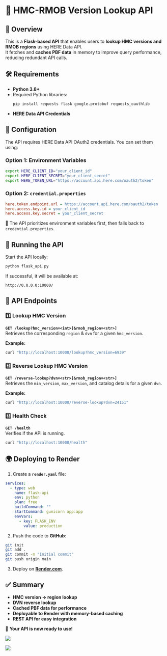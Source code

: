 
# 📘 HMC-RMOB Version Lookup API

## 📌 Overview

This is a **Flask-based API** that enables users to **lookup HMC versions and RMOB regions** using HERE Data API.  
It fetches and **caches PBF data** in memory to improve query performance, reducing redundant API calls.

## 🛠 Requirements

- **Python 3.8+**
- Required Python libraries:
  ```sh
  pip install requests flask google.protobuf requests_oauthlib
  ```
- **HERE Data API Credentials**

## 🔐 Configuration

The API requires HERE Data API OAuth2 credentials. You can set them using:

### **Option 1: Environment Variables**
```sh
export HERE_CLIENT_ID="your_client_id"
export HERE_CLIENT_SECRET="your_client_secret"
export HERE_TOKEN_URL="https://account.api.here.com/oauth2/token"
```

### **Option 2: `credential.properties`**
```ini
here.token.endpoint.url = https://account.api.here.com/oauth2/token
here.access.key.id = your_client_id
here.access.key.secret = your_client_secret
```
📌 The API prioritizes environment variables first, then falls back to `credential.properties`.

## 🚀 Running the API

Start the API locally:
```sh
python flask_api.py
```
If successful, it will be available at:
```
http://0.0.0.0:10000/
```

## 🔄 API Endpoints

### **1️⃣ Lookup HMC Version**
**`GET /lookup?hmc_version=<int>[&rmob_region=<str>]`**  
Retrieves the corresponding `region` & `dvn` for a given `hmc_version`.

**Example:**
```sh
curl "http://localhost:10000/lookup?hmc_version=6939"
```

### **2️⃣ Reverse Lookup HMC Version**
**`GET /reverse-lookup?dvn=<str>[&rmob_region=<str>]`**  
Retrieves the `min_version`, `max_version`, and catalog details for a given `dvn`.

**Example:**
```sh
curl "http://localhost:10000/reverse-lookup?dvn=24151"
```

### **3️⃣ Health Check**
**`GET /health`**  
Verifies if the API is running.

```sh
curl "http://localhost:10000/health"
```

## 🌍 Deploying to Render

1. Create a **`render.yaml`** file:
```yaml
services:
  - type: web
    name: flask-api
    env: python
    plan: free
    buildCommand: ""
    startCommand: gunicorn app:app
    envVars:
      - key: FLASK_ENV
        value: production
```
2. Push the code to **GitHub**:
```sh
git init
git add .
git commit -m "Initial commit"
git push origin main
```
3. Deploy on **[Render.com](https://dashboard.render.com/)**.

## ✅ Summary

- **HMC version → region lookup**
- **DVN reverse lookup**
- **Cached PBF data for performance**
- **Deployable to Render with memory-based caching**
- **REST API for easy integration**

🚀 **Your API is now ready to use!**

![](https://i.imgur.com/sGNvpbO.png)

![](https://i.imgur.com/Qoglqqc.png)